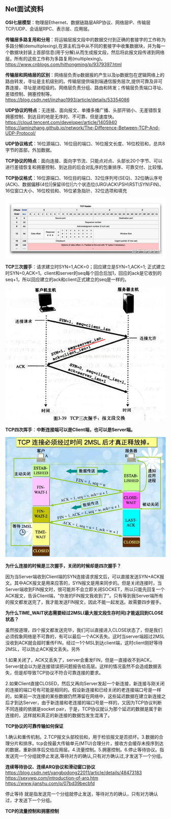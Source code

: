 ## Net面试资料

**OSI七层模型**：物理层Ethernet、数据链路层ARP协议、网络层IP、传输层TCP/UDP、会话层RPC、表示层、应用层。

**传输层多路复用和分用**：将运输层报文段中的数据交付到正确的套接字的工作称为多路分解(demultiplexing),在源主机当中从不同的套接字中收集数据块，并为每一个数据块封装上首部信息(用于分解)从而生成报文段，然后将此报文段传递到网络层。所有的这些工作称为多路复用(multiplexing)。https://www.cnblogs.com/hithongming/p/9379397.html

**传输层和网络层的区别**：网络层负责ip数据报的产生以及ip数据包在逻辑网络上的路由转发，寻址是主机级别的。传输层提供端到端通信服务层次,提供可靠及非可靠连接，寻址是进程级的。网络层负责分组、路由和转发；传输层负责端口寻址、差错控制、拥塞控制等。https://blog.csdn.net/jinzhao1993/article/details/53354086

**UDP协议的特点**：无连接、面向报文、单播多播广播、头部开销小、无差错恢复拥塞控制、到达目的地是无序的、不可靠、但是速度快。https://cloud.tencent.com/developer/article/1405940 https://jaminzhang.github.io/network/The-Difference-Between-TCP-And-UDP-Protocol/

**UDP协议格式**：16位源端口、16位目的端口、16位报文长度、16位校验和，总共8字节的首部，外加数据。

**TCP协议的特点**：面向连接、面向字节流、只能点对点、头部长20个字节、可以进行差错恢复和拥塞控制、到达目的后会对乱序的包重排序、可靠交付、比较慢。

**TCP协议格式**：16位源端口、16位目的端口、32位序列号(SEQ)、32位确认序号(ACK)、数据偏移(4位)|保留(6位)|六个状态位(URG\ACK\PSH\RST\SYN\FIN)、16位窗口大小、16位校验和、16位紧急指针、32位选项和填充

![preview](assets/v2-8f5725f163d7f6390a75f3a2d337bc1c_r.jpg)

**TCP三次握手**：请求建立时SYN=1,ACK=0；回应建立是SYN=1,ACK=1; 正式建立时SYN=0,ACK=1。client和server的seq每个回合后加1，回应的ack是它收到的seq+1，所以回应建立的ack和client正式建立的seq是一样的。

![img](assets/20170104214009596.png)

**TCP四次挥手**：**中断连接端可以是Client端，也可以是Server端。**

![img](assets/1641067-5ed8bf6c24244b4c.webp)

**为什么连接的时候是三次握手，关闭的时候却是四次握手？**

因为当Server端收到Client端的SYN连接请求报文后，可以直接发送SYN+ACK报文。其中ACK报文是用来应答的，SYN报文是用来同步的。但是关闭连接时，当Server端收到FIN报文时，很可能并不会立即关闭SOCKET，所以只能先回复一个ACK报文，告诉Client端，"你发的FIN报文我收到了"。只有等到我Server端所有的报文都发送完了，我才能发送FIN报文，因此不能一起发送。故需要四步握手。

**为什么TIME_WAIT状态需要经过2MSL(最大报文段生存时间)才能返回到CLOSE状态？**

虽然按道理，四个报文都发送完毕，我们可以直接进入CLOSE状态了，但是我们必须假象网络是不可靠的，有可以最后一个ACK丢失。这时当server端超过2MSL没收到ACK就会超时重传FIN，经过一1个MSL到达client端，这时client刚好等待2MSL，可以防止ACK报文丢失。另外 

1.如果关闭了，ACK又丢失了，server会重发FIN，但是一直接收不到ACK，Server就会以为是连接错误把问题报告给高层。这样的情况虽然不会造成数据丢失，但是却导致TCP协议不符合可靠连接的要求。

2.如果Client直接CLOSED，然后又再向Server发起一个新连接，新连接与刚关闭的连接的端口号有可能是相同的。假设新连接和已经关闭的老连接端口号是一样的，如果前一次连接的某些数据仍然滞留在网络中，这些延迟数据在建立新连接之后才到达Server，由于新连接和老连接的端口号是一样的，又因为TCP协议判断不同连接的依据是socket pair，于是，TCP协议就认为那个延迟的数据是属于新连接的，这样就和真正的新连接的数据包发生混淆了。

**TCP协议的可靠传输如何保证**

1.确认和重传机制。2.TCP报文头部校验和，用于检验报文是否损坏。3.数据的合理分片和排序。tcp会按最大传输单元(MTU)合理分片，接收方会缓存未按序到达的数据，重新排序后交给应用层。4.流量控制。5.拥塞控制。6.停止等待协议。指发送完一个分组就停止发送,等待对方的确认,只有对方确认过,才发送下一个分组。

**连续等待协议、连续ARQ协议和滑动窗口协议** https://blog.csdn.net/yangbodong22011/article/details/48473183       https://sexywp.com/introduction-of-arq.htm       https://www.jianshu.com/p/07bd39becbfd

停止等待 就是指发送完一个分组就停止发送，等待对方的确认，只有对方确认过，才发送下一个分组。

**TCP的流量控制和拥塞控制**

